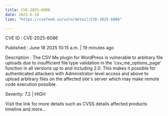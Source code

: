 ```yaml
---
title: CVE-2025-6086
date: 2025-6-18
lien: "https://cvefeed.io/vuln/detail/CVE-2025-6086"

---
```


CVE ID : CVE-2025-6086

Published :  June 18
2025
10:15 a.m. | 19 minutes ago

Description : The CSV Me plugin for WordPress is vulnerable to arbitrary file uploads due to insufficient file type validation in the 'csv_me_options_page' function in all versions up to
and including
2.0. This makes it possible for authenticated attackers
with Administrator-level access and above
to upload arbitrary files on the affected site's server which may make remote code execution possible.

Severity: 7.2 | HIGH

Visit the link for more details
such as CVSS details
affected products
timeline
and more...
